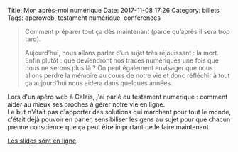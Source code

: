 Title: Mon après-moi numérique
Date: 2017-11-08 17:26
Category: billets
Tags: aperoweb, testament numérique, conférences

> Comment préparer tout ça dès maintenant (parce qu’après il sera trop tard).
>
> Aujourd’hui, nous allons parler d’un sujet très réjouissant : la mort. Enfin plutôt : que deviendront nos traces numériques une fois que nous ne serons plus là ? On peut également envisager que nous allons perdre la mémoire au cours de notre vie et donc réfléchir à tout ça aujourd’hui nous aidera dans quelques années.

Lors d'un apéro web à Calais, j'ai parlé du testament numérique : comment aider au mieux ses proches à gérer notre vie en ligne.  
Le but n'était pas d'apporter des solutions qui marchent pour tout le monde, c'était déjà pouvoir en parler, sensibiliser les gens au sujet pour que chacun prenne conscience que ça peut être important de le faire maintenant.

[Les slides sont en ligne](https://www.slideshare.net/nicosomb/mon-aprsmoi-numrique-dsfdsf).
